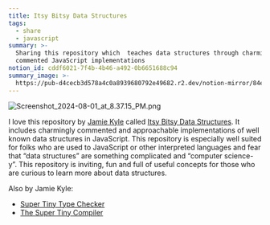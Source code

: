 ```yaml
---
title: Itsy Bitsy Data Structures
tags:
  - share
  - javascript
summary: >-
  Sharing this repository which  teaches data structures through charmingly
  commented JavaScript implementations
notion_id: cddf6021-7f4b-4b46-a492-0b6651688c94
summary_image: >-
  https://pub-d4cecb3d578a4c0a8939680792e49682.r2.dev/notion-mirror/84ebb48c-616a-4f51-ae9a-991a4e0a7e9b/ec74f66b-df48-4fa8-b4ca-7bdbca242aeb/Screenshot_2024-08-01_at_8.37.15_PM.png
---
```

![Screenshot\_2024-08-01\_at\_8.37.15\_PM.png](https://pub-d4cecb3d578a4c0a8939680792e49682.r2.dev/notion-mirror/84ebb48c-616a-4f51-ae9a-991a4e0a7e9b/ec74f66b-df48-4fa8-b4ca-7bdbca242aeb/Screenshot_2024-08-01_at_8.37.15_PM.png)

I love this repository by [Jamie Kyle](https://jamie.build/) called [Itsy Bitsy Data Structures](https://github.com/jamiebuilds/itsy-bitsy-data-structures?tab=readme-ov-file). It includes charmingly commented and approachable implementations of well known data structures in JavaScript. This repository is especially well suited for folks who are used to JavaScript or other interpreted languages and fear that “data structures” are something complicated and “computer science-y”. This repository is inviting, fun and full of useful concepts for those who are curious to learn more about data structures.

Also by Jamie Kyle:

- [Super Tiny Type Checker](https://jordaneldredge.com/notes/super-tiny-type-checker/)
- [The Super Tiny Compiler](https://jordaneldredge.com/notes/9f2687e9-f871-4da3-b251-48b04b5f2be7/)
